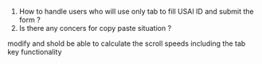1) How to handle users who will use only tab to fill USAI ID and submit the form ?
2) Is there any concers for copy paste situation ?

modify and shold be able to calculate the scroll speeds
including the tab key functionality

